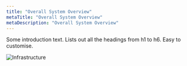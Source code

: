 ```yaml
---
title: "Overall System Overview"
metaTitle: "Overall System Overview"
metaDescription: "Overall System Overview"
---
```


Some introduction text. Lists out all the headings from h1 to h6. Easy to customise.


![Infrastructure](assets/infrastructure.png)
